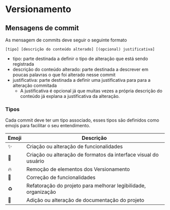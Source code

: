 # Versionamento

## Mensagens de commit

As mensagem de commits deve seguir o seguinte formato

```
[tipo] [descrição do conteúdo alterado] [(opcional) justificativa]
```

- tipo: parte destinada a definir o tipo de alteração que está sendo registrada
- descrição do conteúdo alterado: parte destinada a descrever em poucas palavras o que foi alterado nesse commit
- justificativa: parte destinada a definir uma justificativa para para a alteração commitada
	- A justificativa é opcional já que muitas vezes a própria descrição do conteúdo já explana a justificativa da alteração.

### Tipos 

Cada commit deve ter um tipo associado, esses tipos são definidos como emojis para facilitar o seu entendimento.

| Emoji | Descrição                                                       |
| ----- | --------------------------------------------------------------- |
| ✨     | Criação ou alteração de funcionalidades                         |
| 💄     | Criação ou alteração de formatos da interface visual do usuário |
| 🔥     | Remoção de elementos dos Versionamento                          |
| 🐛     | Correção de funcionalidades                                     |
| ♻️     | Refatoração do projeto para melhorar legibilidade, organização  |
| 📖     | Adição ou alteração de documentação do projeto                  |
